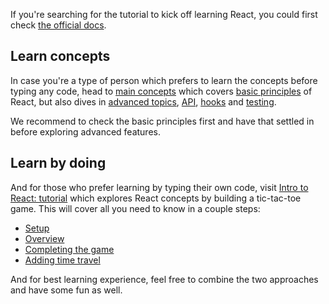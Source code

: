 If you're searching for the tutorial to kick off learning React, you could first check [the official docs](https://reactjs.org/docs).


## Learn concepts
In case you're a type of person which prefers to learn the concepts before typing any code, head to [main concepts](https://reactjs.org/docs/hello-world.html) which covers [basic principles](https://reactjs.org/docs/hello-world.html) of React, but also dives in [advanced topics](https://reactjs.org/docs/accessibility.html), [API](https://reactjs.org/docs/react-api.html), [hooks](https://reactjs.org/docs/hooks-intro.html) and [testing](https://reactjs.org/docs/testing.html). 

We recommend to check the basic principles first and have that settled in before exploring advanced features. 


## Learn by doing
And for those who prefer learning by typing their own code, visit [Intro to React: tutorial](https://reactjs.org/tutorial/tutorial.html#what-are-we-building) which explores React concepts by building a tic-tac-toe game. This will cover all you need to know in a couple steps:

- [Setup](https://reactjs.org/tutorial/tutorial.html#setup-for-the-tutorial)
- [Overview](https://reactjs.org/tutorial/tutorial.html#overview)
- [Completing the game](https://reactjs.org/tutorial/tutorial.html#completing-the-game)
- [Adding time travel](https://reactjs.org/tutorial/tutorial.html#adding-time-travel)

And for best learning experience, feel free to combine the two approaches and have some fun as well.